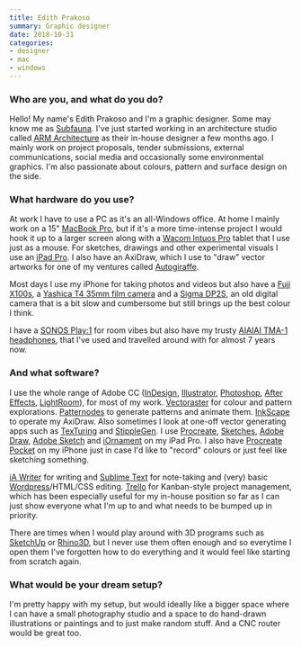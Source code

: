 ```yaml
---
title: Edith Prakoso
summary: Graphic designer
date: 2018-10-31
categories:
- designer
- mac
- windows
---
```


### Who are you, and what do you do?

Hello! My name's Edith Prakoso and I'm a graphic designer. Some may know me as [Subfauna](https://www.instagram.com/subfauna "Edith's Instagram account."). I've just started working in an architecture studio called [ARM Architecture](http://www.armarchitecture.com.au/ "An Australian architecture and design firm.") as their in-house designer a few months ago. I mainly work on project proposals, tender submissions, external communications, social media and occasionally some environmental graphics. I'm also passionate about colours, pattern and surface design on the side. 

### What hardware do you use?

At work I have to use a PC as it's an all-Windows office. At home I mainly work on a 15" [MacBook Pro][macbook-pro], but if it's a more time-intense project I would hook it up to a larger screen along with a [Wacom Intuos Pro][intuos-pro] tablet that I use just as a mouse. For sketches, drawings and other experimental visuals I use an [iPad Pro][ipad-pro]. I also have an AxiDraw, which I use to "draw" vector artworks for one of my ventures called [Autogiraffe](https://www.instagram.com/autogiraffe "Edith's generative art Instagram account."). 

Most days I use my iPhone for taking photos and videos but also have a [Fuji X100s][x100s], a [Yashica T4 35mm film camera][yashica-t4] and a [Sigma DP2S][dp2s], an old digital camera that is a bit slow and cumbersome but still brings up the best colour I think. 

I have a [SONOS Play:1][play-1] for room vibes but also have my trusty [AIAIAI TMA-1 headphones][tma-1], that I've used and travelled around with for almost 7 years now.

### And what software?

I use the whole range of Adobe CC ([InDesign][], [Illustrator][], [Photoshop][], [After Effects][after-effects], [LightRoom][]), for most of my work. [Vectoraster][] for colour and pattern explorations. [Patternodes][] to generate patterns and animate them. [InkScape][] to operate my AxiDraw. Also sometimes I look at one-off vector generating apps such as [TexTuring][] and [StippleGen][]. I use [Procreate][procreate-ios], [Sketches][tayasui-sketches-pro-ios], [Adobe Draw][illustrator-draw-ios], [Adobe Sketch][photoshop-sketch-ios] and [iOrnament][iornament-ios] on my iPad Pro. I also have [Procreate Pocket][procreate-pocket-ios] on my iPhone just in case I'd like to "record" colours or just feel like sketching something. 

[iA Writer][ia-writer] for writing and [Sublime Text][sublime-text] for note-taking and (very) basic [Wordpress][]/HTML/CSS editing. [Trello][] for Kanban-style project management, which has been especially useful for my in-house position so far as I can just show everyone what I'm up to and what needs to be bumped up in priority. 

There are times when I would play around with 3D programs such as [SketchUp][] or [Rhino3D][rhino], but I never use them often enough and so everytime I open them I've forgotten how to do everything and it would feel like starting from scratch again.

### What would be your dream setup?

I'm pretty happy with my setup, but would ideally like a bigger space where I can have a small photography studio and a space to do hand-drawn illustrations or paintings and to just make random stuff. And a CNC router would be great too.

[after-effects]: https://www.adobe.com/products/aftereffects.html "Motion graphics and video editing software."
[dp2s]: http://sigma-dp.com/DP2s/main.html "A 14.06 megapixel digital camera."
[ia-writer]: https://ia.net/writer/updates/ia-writer-for-mac "A full-screen writing tool for the Mac."
[illustrator-draw-ios]: https://itunes.apple.com/au/app/adobe-illustrator-draw-scalable/id911156590 "A vector drawing app."
[illustrator]: https://www.adobe.com/products/illustrator.html "A vector graphics editor."
[indesign]: https://www.adobe.com/products/indesign.html "A desktop/web publishing application."
[inkscape]: https://inkscape.org/en/ "An open-source vector graphics program."
[intuos-pro]: https://www.wacom.com/en-ca/products/pen-tablets/intuos-pro-medium "A drawing tablet with multi-touch support."
[iornament-ios]: http://www.science-to-touch.com/en/iOrnament.html "An app for drawing geometric art."
[ipad-pro]: https://en.wikipedia.org/wiki/IPad_Pro "An iOS tablet."
[lightroom]: https://www.adobe.com/products/photoshop-lightroom.html "Photo management and editing software."
[macbook-pro]: https://www.apple.com/macbook-pro/ "A laptop."
[patternodes]: https://www.lostminds.com/patternodes2/ "Software for creating vector patterns."
[photoshop-sketch-ios]: https://itunes.apple.com/us/app/adobe-photoshop-sketch/id839085644 "A drawing and illustration app."
[photoshop]: https://www.adobe.com/products/photoshop.html "A bitmap image editor."
[play-1]: http://www.sonos.com/shop/play1 "A wireless speaker."
[procreate-ios]: https://itunes.apple.com/us/app/procreate/id425073498 "A powerful illustration app."
[procreate-pocket-ios]: https://itunes.apple.com/us/app/procreate-pocket/id916366645 "A sketching app."
[rhino]: https://www.rhino3d.com/ "3D modelling software."
[sketchup]: https://www.sketchup.com/ "3D modeling software."
[stipplegen]: https://wiki.evilmadscientist.com/StippleGen "Software for creating stipple art."
[sublime-text]: http://www.sublimetext.com/ "A coder's text editor."
[tayasui-sketches-pro-ios]: https://itunes.apple.com/us/app/tayasui-sketches-pro/id671867510 "A drawing app."
[texturing]: http://ivan-murit.fr/works.php?w=texturing "Dithering software."
[tma-1]: https://www.aiaiai.dk/store/headphones/tma-1 "DJ headphones."
[trello]: https://trello.com/ "A project management service."
[vectoraster]: https://lostminds.com/vectoraster7/ "Raster pattern software."
[wordpress]: https://wordpress.com/ "Weblog publishing software."
[x100s]: http://www.fujifilm.com/products/digital_cameras/x/fujifilm_x100s/ "A 16 megapixel digital camera."
[yashica-t4]: http://camerapedia.wikia.com/wiki/Yashica_T4 "A 35mm compact film camera."
